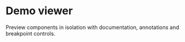 # Demo viewer

Preview components in isolation with documentation, annotations and breakpoint controls.
